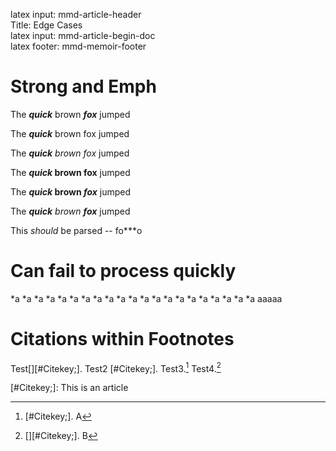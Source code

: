 latex input:	mmd-article-header  
Title:	Edge Cases  
latex input:	mmd-article-begin-doc  
latex footer:	mmd-memoir-footer  



# Strong and Emph #

The ***quick*** brown ***fox*** jumped

The ***quick*** brown fox jumped

The ***quick** brown fox* jumped

The ***quick* brown fox** jumped

The ***quick* brown *fox*** jumped

The ***quick** brown **fox*** jumped

This *should* be parsed --  fo***o


# Can fail to process quickly #

*a
*a
*a
*a
*a
*a
*a
*a
*a
*a
*a
*a
*a
*a
*a
*a
*a
*a
*a
*a
*a
aaaaa


# Citations within Footnotes #

Test[][#Citekey;]. Test2 [#Citekey;]. Test3.[^cf1] Test4.[^cf2]

[^cf1]: [#Citekey;]. A

[^cf2]: [][#Citekey;]. B


[#Citekey;]:	This is an article